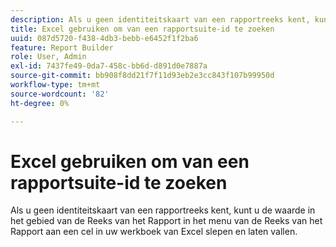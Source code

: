 ```yaml
---
description: Als u geen identiteitskaart van een rapportreeks kent, kunt u de waarde in het gebied van de Reeks van het Rapport in het menu van de Reeks van het Rapport aan een cel in uw werkboek van Excel slepen en laten vallen.
title: Excel gebruiken om van een rapportsuite-id te zoeken
uuid: 087d5720-f438-4db3-bebb-e6452f1f2ba6
feature: Report Builder
role: User, Admin
exl-id: 7437fe49-0da7-458c-bb6d-d891d0e7887a
source-git-commit: bb908f8dd21f7f11d93eb2e3cc843f107b99950d
workflow-type: tm+mt
source-wordcount: '82'
ht-degree: 0%

---
```


# Excel gebruiken om van een rapportsuite-id te zoeken

Als u geen identiteitskaart van een rapportreeks kent, kunt u de waarde in het gebied van de Reeks van het Rapport in het menu van de Reeks van het Rapport aan een cel in uw werkboek van Excel slepen en laten vallen.

